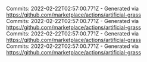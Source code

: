 Commits: 2022-02-22T02:57:00.771Z - Generated via https://github.com/marketplace/actions/artificial-grass
<br>
Commits: 2022-02-22T02:57:00.771Z - Generated via https://github.com/marketplace/actions/artificial-grass
<br>
Commits: 2022-02-22T02:57:00.771Z - Generated via https://github.com/marketplace/actions/artificial-grass
<br>
Commits: 2022-02-22T02:57:00.771Z - Generated via https://github.com/marketplace/actions/artificial-grass
<br>
